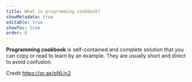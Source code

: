 ```yaml
---
title: What is programming cookbook?
showMetadata: true
editable: true
showToc: true
order: 0
---
```


**Programming cookbook** is self-contained and complete solution that you can copy or read to learn by an example.
They are usually short and direct to avoid confusion.

Credit https://qr.ae/pNLjn2
